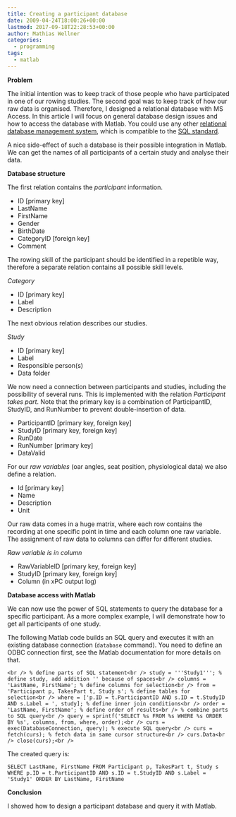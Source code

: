 ```yaml
---
title: Creating a participant database
date: 2009-04-24T18:00:26+00:00
lastmod: 2017-09-18T22:28:53+00:00
author: Mathias Wellner
categories:
  - programming
tags:
  - matlab
---
```

**Problem**

The initial intention was to keep track of those people who have participated in one of our rowing studies. The second goal was to keep track of how our raw data is organised. Therefore, I designed a relational database with MS Access. In this article I will focus on general database design issues and how to access the database with Matlab. You could use any other [relational database management system](http://en.wikipedia.org/wiki/Relational_database_management_system), which is compatible to the [SQL standard](http://en.wikipedia.org/wiki/SQL).

A nice side-effect of such a database is their possible integration in Matlab. We can get the names of all participants of a certain study and analyse their data.

**Database structure**

The first relation contains the _participant_ information.

  * ID [primary key]
  * LastName
  * FirstName
  * Gender
  * BirthDate
  * CategoryID [foreign key]
  * Comment

The rowing skill of the participant should be identified in a repetible way, therefore a separate relation contains all possible skill levels.

_Category_

  * ID [primary key]
  * Label
  * Description

The next obvious relation describes our studies.

_Study_

  * ID [primary key]
  * Label
  * Responsible person(s)
  * Data folder

We now need a connection between participants and studies, including the possibility of several runs. This is implemented with the relation _Participant takes part_. Note that the primary key is a combination of ParticipantID, StudyID, and RunNumber to prevent double-insertion of data.

  * ParticipantID [primary key, foreign key]
  * StudyID [primary key, foreign key]
  * RunDate
  * RunNumber [primary key]
  * DataValid

For our _raw variables_ (oar angles, seat position, physiological data) we also define a relation.

  * Id [primary key]
  * Name
  * Description
  * Unit

Our raw data comes in a huge matrix, where each row contains the recording at one specific point in time and each column one raw variable. The assignment of raw data to columns can differ for different studies.

_Raw variable is in column_

  * RawVariableID [primary key, foreign key]
  * StudyID [primary key, foreign key]
  * Column (in xPC output log)

**Database access with Matlab**

We can now use the power of SQL statements to query the database for a specific participant. As a more complex example, I will demonstrate how to get all participants of one study.

The following Matlab code builds an SQL query and executes it with an existing database connection (`database` command). You need to define an ODBC connection first, see the Matlab documentation for more details on that.

`<br />
% define parts of SQL statement<br />
study = '''Study1'''; % define study, add addition '' because of spaces<br />
columns = 'LastName, FirstName'; % define columns for selection<br />
from = 'Participant p, TakesPart t, Study s'; % define tables for selection<br />
where = ['p.ID = t.ParticipantID AND s.ID = t.StudyID AND s.Label = ', study]; % define inner join conditions<br />
order = 'LastName, FirstName'; % define order of results<br />
% combine parts to SQL query<br />
query = sprintf('SELECT %s FROM %s WHERE %s ORDER BY %s', columns, from, where, order);<br />
curs = exec(DatabaseConnection, query); % execute SQL query<br />
curs = fetch(curs); % fetch data in same cursor structure<br />
curs.Data<br />
close(curs);<br />
` 

The created query is:

`SELECT LastName, FirstName FROM Participant p, TakesPart t, Study s WHERE p.ID = t.ParticipantID AND s.ID = t.StudyID AND s.Label = 'Study1' ORDER BY LastName, FirstName`

**Conclusion**

I showed how to design a participant database and query it with Matlab.
